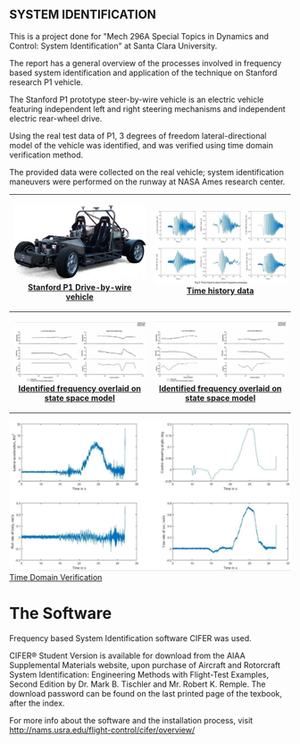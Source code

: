 ## SYSTEM IDENTIFICATION

This is a project done for "Mech 296A Special Topics in Dynamics and Control: System Identification" at Santa Clara University.

  The report has a general overview of the processes involved in frequency based system identification and application of the technique on Stanford research P1 vehicle.
  
  The Stanford P1 prototype steer-by-wire vehicle is an electric vehicle featuring independent left and right steering mechanisms and independent electric rear-wheel drive.

  Using the real test data of P1, 3 degrees of freedom lateral-directional model of the vehicle was identified, and was verified using time domain verification method.
  
  The provided data were collected on the real vehicle; system identification maneuvers were performed on the runway at NASA Ames research center.  
  
  <table align="center" border="0">
  <tr>
    <th>
      <p align="center">
           <a href="https://github.com/KarthickPN/System-Identification"><img src="./stanford_p1.jpg" alt="Overview" width="100%" height="100%"></a>
           <br><a href="https://github.com/KarthickPN/System-Identification" name="p1_code">Stanford P1 Drive-by-wire vehicle </a>
        </p>
    </th>
    <th>
      <p align="center">
           <a href="https://github.com/KarthickPN/System-Identification"><img src="./the_data.PNG" alt="Overview" width="100%" height="100%"></a>
           <br><a href="https://github.com/KarthickPN/System-Identification" name="p1_code">Time history data </a>
        </p>
    </th>
  </tr>
  <tr>
    <th>
      <p align="center">
           <a href="https://github.com/KarthickPN/System-Identification"><img src="statespace_vs_identified_freq_1.PNG" alt="Overview" width="100%" height="100%"></a>
           <br><a href="https://github.com/KarthickPN/System-Identification" name="p1_code">Identified frequency overlaid on state space model </a>
        </p>
    </th>
    <th>
      <p align="center">
           <a href="https://github.com/KarthickPN/System-Identification"><img src="statespace_vs_identified_freq_2.PNG" alt="Overview" width="100%" height="100%"></a>
           <br><a href="https://github.com/KarthickPN/System-Identification" name="p1_code">Identified frequency overlaid on state space model </a>
        </p>
    </th>
  </tr>
 </table>
 
![Alt text](time_domain_verification.PNG)
[Time Domain Verification](https://github.com/KarthickPN/System-Identification)

 
  # The Software
  
   Frequency based System Identification software CIFER was used.
    
   CIFER® Student Version is available for download from the AIAA Supplemental Materials website, upon purchase of Aircraft and Rotorcraft System Identification: Engineering Methods with Flight-Test Examples, Second Edition by Dr. Mark B. Tischler and Mr. Robert K. Remple. The download password can be found on the last printed page of the texbook, after the index.
    
   For more info about the software and the installation process, visit http://nams.usra.edu/flight-control/cifer/overview/
